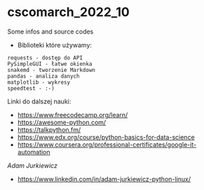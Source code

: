 # cscomarch_2022_10
Some infos and source codes

* Biblioteki które używamy:
```commandline
requests - dostęp do API
PySimpleGUI - łatwe okienka
snakemd - tworzenie Markdown
pandas - analiza danych
matplotlib - wykresy
speedtest - :-)
```

Linki do dalszej nauki:
* https://www.freecodecamp.org/learn/
* https://awesome-python.com/
* https://talkpython.fm/
* https://www.edx.org/course/python-basics-for-data-science
* https://www.coursera.org/professional-certificates/google-it-automation

*Adam Jurkiewicz*
 
* https://www.linkedin.com/in/adam-jurkiewicz-python-linux/

